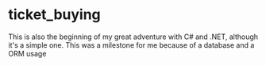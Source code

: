 # ticket_buying
This is also the beginning of my great adventure with C# and .NET, although it's a simple one. This was a milestone for me because of a database and a ORM usage
